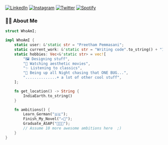 <a href="https://www.linkedin.com/in/preethampete" target="_blank"><img src="https://img.shields.io/badge/LinkedIn-%230077B5.svg?&style=flat-square&logo=linkedin&logoColor=white" alt="LinkedIn"></a>
<a href="https://www.instagram.com/preeth.cg" target="_blank"><img src="https://img.shields.io/badge/Instagram-%23E4405F.svg?&style=flat-square&logo=instagram&logoColor=white" alt="Instagram"></a>
<a href="https://twitter.com/ppmpreetham" target="_blank"><img src="https://img.shields.io/badge/Twitter-%231DA1F2.svg?&style=flat-square&logo=twitter&logoColor=white" alt="Twitter"></a>
<a href="https://open.spotify.com/playlist/6GviP3R2T7QXovmkylJwHx?si=JojNdKDATPeuZkz-hNHqPQ" target="_blank"><img src="https://img.shields.io/badge/Spotify-%231ED760.svg?&style=flat-square&logo=spotify&logoColor=white" alt="Spotify"></a>


### 👨‍💻 About Me
```rust
struct WhoAmI;

impl WhoAmI {
    static user: &'static str = "Preetham Pemmasani";
    static current_work: &'static str = "Writing code".to_string() + "100 other things I do";
    static hobbies: Vec<&'static str> = vec![
        "🖼️ Designing stuff",
        "🍿 Watching aesthetic movies",
        "✨ Listening to classics",
        "🐛 Being up all Night chasing that ONE BUG...",
        "..............+ a lot of other cool stuff",
    ];

    fn get_location() -> String {
        IndiaEarth.to_string()
    }

    fn ambitions() {
        Learn_German("🇩🇪");
        Finish_My_Novel("✍🏻");
        Graduate_ASAP("👨🏻‍🎓");
        // Assume 10 more awesome ambitions here  ;)
    }
}
```
